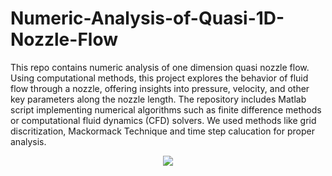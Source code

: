 # Numeric-Analysis-of-Quasi-1D-Nozzle-Flow
This repo contains numeric analysis of one dimension quasi nozzle flow. Using computational methods, this project explores the behavior of fluid flow through a nozzle, offering insights into pressure, velocity, and other key parameters along the nozzle length. The repository includes Matlab script implementing numerical algorithms such as finite difference methods or computational fluid dynamics (CFD) solvers. We used methods like grid discritization, Mackormack Technique and time step calucation for proper analysis.

<div align="center">
<img src="Poster NM.jpg">
</div>
